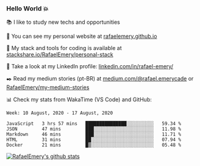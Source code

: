 ### Hello World :boom:
 
 :books:  I like to study new techs and opportunities
 
 :rocket:  You can see my personal website at [rafaelemery.github.io](https://rafaelemery.github.io)
 
 :hammer: My stack and tools for coding is available at [stackshare.io/RafaelEmery/personal-stack](https://stackshare.io/RafaelEmery/personal-stack)
 
 :busts_in_silhouette:  Take a look at my LinkedIn profile: [linkedin.com/in/rafael-emery/](https://www.linkedin.com/in/rafael-emery/)
 
 :black_nib: Read my medium stories (pt-BR) at [medium.com/@rafael.emerycade](https://medium.com/@rafael.emerycade) or [RafaelEmery/my-medium-stories](https://github.com/RafaelEmery/my-medium-stories)
 
 :bar_chart: Check my stats from WakaTime (VS Code) and GitHub:

<!--START_SECTION:waka-->
```text
Week: 10 August, 2020 - 17 August, 2020

JavaScript   3 hrs 57 mins   ███████████████░░░░░░░░░░   59.34 % 
JSON         47 mins         ███░░░░░░░░░░░░░░░░░░░░░░   11.98 % 
Markdown     46 mins         ███░░░░░░░░░░░░░░░░░░░░░░   11.71 % 
HTML         31 mins         ██░░░░░░░░░░░░░░░░░░░░░░░   07.94 % 
Docker       21 mins         █▒░░░░░░░░░░░░░░░░░░░░░░░   05.48 % 
```
<!--END_SECTION:waka-->

[![RafaelEmery's github stats](https://github-readme-stats.vercel.app/api?username=RafaelEmery&show_icons=true&count_private=true&hide=prs)](https://github.com/anuraghazra/github-readme-stats)
